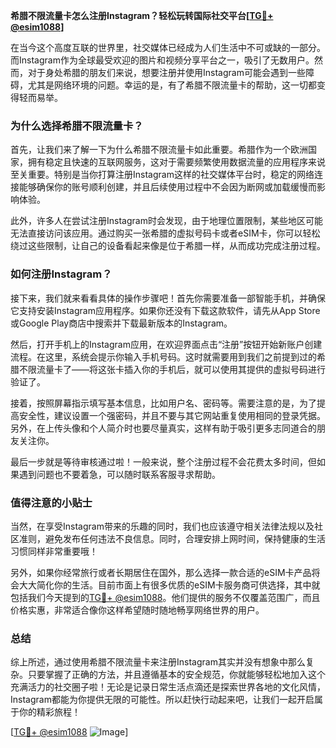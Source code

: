 **希腊不限流量卡怎么注册Instagram？轻松玩转国际社交平台[[TG💪+ @esim1088](https://t.me/s/esim1088)]**

在当今这个高度互联的世界里，社交媒体已经成为人们生活中不可或缺的一部分。而Instagram作为全球最受欢迎的图片和视频分享平台之一，吸引了无数用户。然而，对于身处希腊的朋友们来说，想要注册并使用Instagram可能会遇到一些障碍，尤其是网络环境的问题。幸运的是，有了希腊不限流量卡的帮助，这一切都变得轻而易举。

### 为什么选择希腊不限流量卡？

首先，让我们来了解一下为什么希腊不限流量卡如此重要。希腊作为一个欧洲国家，拥有稳定且快速的互联网服务，这对于需要频繁使用数据流量的应用程序来说至关重要。特别是当你打算注册Instagram这样的社交媒体平台时，稳定的网络连接能够确保你的账号顺利创建，并且后续使用过程中不会因为断网或加载缓慢而影响体验。

此外，许多人在尝试注册Instagram时会发现，由于地理位置限制，某些地区可能无法直接访问该应用。通过购买一张希腊的虚拟号码卡或者eSIM卡，你可以轻松绕过这些限制，让自己的设备看起来像是位于希腊一样，从而成功完成注册过程。

### 如何注册Instagram？

接下来，我们就来看看具体的操作步骤吧！首先你需要准备一部智能手机，并确保它支持安装Instagram应用程序。如果你还没有下载这款软件，请先从App Store或Google Play商店中搜索并下载最新版本的Instagram。

然后，打开手机上的Instagram应用，在欢迎界面点击“注册”按钮开始新账户创建流程。在这里，系统会提示你输入手机号码。这时就需要用到我们之前提到过的希腊不限流量卡了——将这张卡插入你的手机后，就可以使用其提供的虚拟号码进行验证了。

接着，按照屏幕指示填写基本信息，比如用户名、密码等。需要注意的是，为了提高安全性，建议设置一个强密码，并且不要与其它网站重复使用相同的登录凭据。另外，在上传头像和个人简介时也要尽量真实，这样有助于吸引更多志同道合的朋友关注你。

最后一步就是等待审核通过啦！一般来说，整个注册过程不会花费太多时间，但如果遇到问题也不要着急，可以随时联系客服寻求帮助。

### 值得注意的小贴士

当然，在享受Instagram带来的乐趣的同时，我们也应该遵守相关法律法规以及社区准则，避免发布任何违法不良信息。同时，合理安排上网时间，保持健康的生活习惯同样非常重要哦！

另外，如果你经常旅行或者长期居住在国外，那么选择一款合适的eSIM卡产品将会大大简化你的生活。目前市面上有很多优质的eSIM卡服务商可供选择，其中就包括我们今天提到的[TG💪+ @esim1088](https://t.me/s/esim1088)。他们提供的服务不仅覆盖范围广，而且价格实惠，非常适合像你这样希望随时随地畅享网络世界的用户。

### 总结

综上所述，通过使用希腊不限流量卡来注册Instagram其实并没有想象中那么复杂。只要掌握了正确的方法，并且遵循基本的安全规范，你就能够轻松地加入这个充满活力的社交圈子啦！无论是记录日常生活点滴还是探索世界各地的文化风情，Instagram都能为你提供无限的可能性。所以赶快行动起来吧，让我们一起开启属于你的精彩旅程！

[[TG💪+ @esim1088](https://t.me/s/esim1088) ![Image](https://i.postimg.cc/4NQfJmqS/Snipaste-2025-05-13-00-14-12.png)]